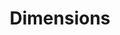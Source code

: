 ---
layout: default
bigquery: https://console.cloud.google.com/bigquery?p=covid-19-dimensions-ai&page=table&d=data&t=publications
contributors: Digital Science, https://www.digital-science.com/
cost: Free for personal, non-commercial use.
description: Dimensions contains more than 100 million publications, ranging from
  articles published in scholarly journals, books and book chapters, to preprints
  and conference proceedings. All publications are contextualized with linked data
  sets, funding, publications, patents, clinical trials, and policy documents. You
  can also view associated categories, funders, institutions, and researcher profiles.
documentation: https://docs.dimensions.ai/bigquery/index.html
last_edit: Mon, 04 Apr 2022 19:04:00 GMT
location: https://www.dimensions.ai/products/free/
maintained_by: Digital Science, https://www.digital-science.com/
schema_fields: '[''types'', ''conference'', ''category_hrcs_rac'', ''book_series_title'',
  ''concepts'', ''research_org_state_names'', ''category_bra'', ''granted_date'',
  ''researcher_ids'', ''metrics'', ''application_number'', ''date_modified'', ''clinical_trial_ids'',
  ''journal'', ''funding_nzd'', ''funding_gbp'', ''associated_grant_ids'', ''mesh_terms'',
  ''filing_date'', ''relationships'', ''authors'', ''original_assignee_orgs'', ''pmcid'',
  ''citations_count'', ''embargo_date'', ''gender'', ''interventions'', ''current_assignee_orgs'',
  ''assignee_orgs'', ''associated_publication_arxiv_id'', ''pages'', ''category_sdg'',
  ''research_org_country_names'', ''active_years'', ''address'', ''original_abstract'',
  ''start_date'', ''date_online'', ''editors'', ''email_address'', ''publisher'',
  ''brief_title'', ''type'', ''date_normal'', ''source_id'', ''parent_id'', ''expiration_date'',
  ''language'', ''priority_date'', ''proceedings_title'', ''labels'', ''acronym'',
  ''acronyms'', ''linkout'', ''citation_string'', ''category_for'', ''publication_date'',
  ''open_access_categories'', ''family_count'', ''resulting_publication_ids'', ''funding_currency'',
  ''pmid'', ''aliases'', ''book_title'', ''publication_ids'', ''subtitles'', ''id'',
  ''category_icrp_cso'', ''conditions'', ''funding_aud'', ''established'', ''reference_ids'',
  ''name'', ''categories'', ''isbn'', ''granted_year'', ''citations'', ''created_date'',
  ''research_orgs'', ''organisation_details'', ''cpc'', ''volume'', ''funder_org'',
  ''supporting_grant_ids'', ''issue'', ''phase'', ''abstract'', ''associated_publication_pmid'',
  ''category_icrp_ct'', ''funding_cny'', ''original_assignee'', ''description'', ''family_members_ids'',
  ''repository_id'', ''acknowledgements'', ''funding_eur'', ''filing_year'', ''kind'',
  ''jurisdiction'', ''assignee_countries'', ''patent_ids'', ''category_hra'', ''original_title'',
  ''associated_publication_id'', ''date_inserted'', ''research_org_state_codes'',
  ''altmetrics'', ''end_date'', ''funder_orgs'', ''filing_status'', ''open_access_categories_v2'',
  ''funding_usd'', ''current_assignee'', ''category_rcdc'', ''legal_events'', ''title'',
  ''arxiv_id'', ''end_year'', ''foa_number'', ''funding_cad'', ''funder_org_acronyms'',
  ''status'', ''original_assignee_countries'', ''start_year'', ''mesh_headings'',
  ''ipcr'', ''legal_status'', ''research_org_city_names'', ''research_org_countries'',
  ''investigators'', ''funding_jpy'', ''funding_chf'', ''current_assignee_countries'',
  ''funder_org_state_codes'', ''priority_year'', ''category_hrcs_hc'', ''resulting_publication_doi'',
  ''grant_number'', ''license'', ''category_uoa'', ''cited_by_ids'', ''research_org_cities'',
  ''funding_amount'', ''publication_year'', ''eisbn'', ''funding_details'', ''date'',
  ''inventor_names'', ''links'', ''funder_countries'', ''family_id'', ''year'', ''date_print'',
  ''journal_lists'', ''associated_publication_doi'', ''funder_org_countries'', ''date_imported_gbq'',
  ''wikipedia_url'', ''external_ids'', ''funder_org_cities'', ''repository_url'',
  ''expiration_year'', ''doi'', ''registry'', ''repository_name'']'
shortname: dimensions
tags:
- scholarly literature
- patents
- funding
- clinical trials
- academic profiles
terms_of_use: 'Use of both the Dimensions COVID-19 dataset and full Dimensions dataset
  are subject to the Dimensions Terms of use: https://www.dimensions.ai/policies-terms-legal '
title: Dimensions
uuid: dcff88bd-fe6b-4fdb-8159-809bf9d7bc1c
---